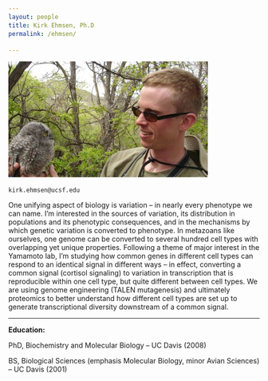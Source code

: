 ```yaml
---
layout: people
title: Kirk Ehmsen, Ph.D
permalink: /ehmsen/

---
```

![ehmsen photo](../img/ehmsen.jpg)


	kirk.ehmsen@ucsf.edu

One unifying aspect of biology is variation – in nearly every phenotype we can name.  I’m interested in the sources of variation, its distribution in populations and its phenotypic consequences, and in the mechanisms by which genetic variation is converted to phenotype.  In metazoans like ourselves, one genome can be converted to several hundred cell types with overlapping yet unique properties.  Following a theme of major interest in the Yamamoto lab, I’m studying how common genes in different cell types can respond to an identical signal in different ways – in effect, converting a common signal (cortisol signaling) to variation in transcription that is reproducible within one cell type, but quite different between cell types.  We are using genome engineering (TALEN mutagenesis) and ultimately proteomics to better understand how different cell types are set up to generate transcriptional diversity downstream of a common signal. 

*** 

**Education:**

PhD, Biochemistry and Molecular Biology – UC Davis (2008)

 
BS, Biological Sciences (emphasis Molecular Biology, minor Avian Sciences) – UC Davis (2001) 